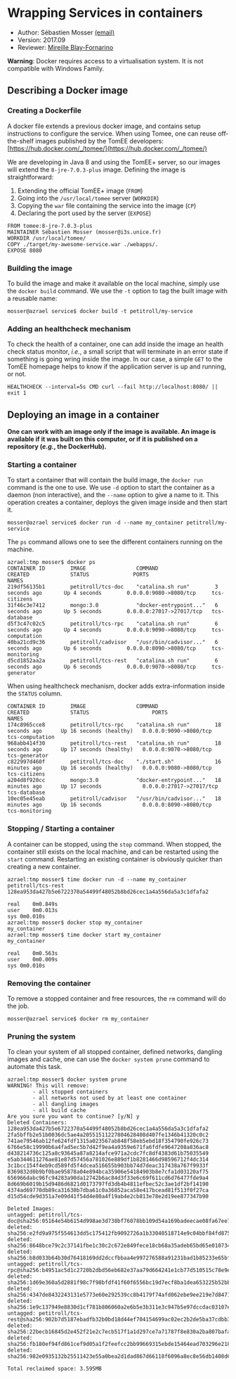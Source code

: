 # Wrapping Services in containers

  * Author: Sébastien Mosser [(email)](mosser@i3s.unice.fr)
  * Version: 2017.09
  * Reviewer: [Mireille Blay-Fornarino](blay@i3s.unice.fr)


__Warning__: Docker requires access to a virtualisation system. It is not compatible with Windows Family.

## Describing a Docker image

### Creating a Dockerfile

A docker file extends a previous docker image, and contains setup instructions to configure the service. When using Tomee, one can reuse off-the-shelf images published by the TomEE developers: [https://hub.docker.com/_/tomee/](https://hub.docker.com/_/tomee/)

We are developing in Java 8 and using the TomEE+ server, so our images will extend the `8-jre-7.0.3-plus` image. Defining the image is straightforward:

  1. Extending the official TomEE+ image (`FROM`)
  2. Going into the `/usr/local/tomee` server (`WORKDIR`)
  3. Copying the `war` file containing the service into the image (`CP`)
  4. Declaring the port used by the server (`EXPOSE`)

```docker
FROM tomee:8-jre-7.0.3-plus
MAINTAINER Sébastien Mosser (mosser@i3s.unice.fr)
WORKDIR /usr/local/tomee/
COPY ./target/my-awesome-service.war ./webapps/.
EXPOSE 8080
```

### Building the image

To build the image and make it available on the local machine, simply use the `docker build` command. We use the `-t` option to tag the built image with a reusable name:

```
mosser@azrael service$ docker build -t petitroll/my-service
```

### Adding an healthcheck mechanism

To check the health of a container, one can add inside the image an health check status monitor, _i.e._, a small script that will terminate in an error state if something is going wring inside the image. In our case, a simple `GET` to the TomEE homepage helps to know if the application server is up and running, or not.

```docker
HEALTHCHECK --interval=5s CMD curl --fail http://localhost:8080/ || exit 1
```

## Deploying an image in a container

__One can work with an image only if the image is available. An image is available if it was built on this computer, or if it is published on a repository (_e.g._, the DockerHub).__

### Starting a container

To start a container that will contain the build image, the `docker run` command is the one to use. We use `-d` option to start the container as a daemon (non interactive), and the `--name` option to give a name to it. This operation creates a container, deploys the given image inside and then start it. 

```
mosser@azrael service$ docker run -d --name my_container petitroll/my-service 
```

The `ps` command allows one to see the different containers running on the machine.

```
azrael:tmp mosser$ docker ps
CONTAINER ID        IMAGE                COMMAND                  CREATED             STATUS              PORTS                      NAMES
219df56135b1        petitroll/tcs-doc    "catalina.sh run"        3 seconds ago       Up 4 seconds        0.0.0.0:9080->8080/tcp     tcs-citizens
31f46c3e7412        mongo:3.0            "docker-entrypoint..."   6 seconds ago       Up 5 seconds        0.0.0.0:27017->27017/tcp   tcs-database
d5f3c47c02c5        petitroll/tcs-rpc    "catalina.sh run"        6 seconds ago       Up 4 seconds        0.0.0.0:9090->8080/tcp     tcs-computation
40ba21cd9c36        petitroll/cadvisor   "/usr/bin/cadvisor..."   6 seconds ago       Up 6 seconds        0.0.0.0:8090->8080/tcp     tcs-monitoring
d5cd1852aa2a        petitroll/tcs-rest   "catalina.sh run"        6 seconds ago       Up 6 seconds        0.0.0.0:9070->8080/tcp     tcs-generator
```

When using healthcheck mechanism, docker adds extra-information inside the `STATUS` column.

```
CONTAINER ID        IMAGE                COMMAND                  CREATED             STATUS                    PORTS                      NAMES
174c8965cce8        petitroll/tcs-rpc    "catalina.sh run"        18 seconds ago      Up 16 seconds (healthy)   0.0.0.0:9090->8080/tcp     tcs-computation
968abb414f30        petitroll/tcs-rest   "catalina.sh run"        18 seconds ago      Up 17 seconds (healthy)   0.0.0.0:9070->8080/tcp     tcs-generator
c822997d460f        petitroll/tcs-doc    "./start.sh"             16 minutes ago      Up 16 seconds (healthy)   0.0.0.0:9080->8080/tcp     tcs-citizens
a204d8f920cc        mongo:3.0            "docker-entrypoint..."   18 minutes ago      Up 17 seconds             0.0.0.0:27017->27017/tcp   tcs-database
10ec05e45eab        petitroll/cadvisor   "/usr/bin/cadvisor..."   18 minutes ago      Up 16 seconds             0.0.0.0:8090->8080/tcp     tcs-monitoring
```

### Stopping / Starting a container

A container can be stopped, using the `stop` command. When stopped, the container still exists on the local machine, and can be restarted using the `start` command. Restarting an existing container is obviously quicker than creating a new container.

```
azrael:tmp mosser$ time docker run -d --name my_container petitroll/tcs-rest
128ea953da427b5e6722370a54499f48052b8bd26cec1a4a556da5a3c1dfafa2

real	0m0.849s
user	0m0.013s
sys	0m0.010s
azrael:tmp mosser$ docker stop my_container
my_container
azrael:tmp mosser$ time docker start my_container
my_container

real	0m0.563s
user	0m0.009s
sys	0m0.010s
```

### Removing the container

To remove a stopped container and free resources, the `rm` command will do the job.

```
mosser@azrael service$ docker rm my_container 
```

### Pruning the system

To clean your system of all stopped container, defined networks, dangling images and cache, one can use the `docker system prune` command to automate this task.

```
azrael:tmp mosser$ docker system prune
WARNING! This will remove:
        - all stopped containers
        - all networks not used by at least one container
        - all dangling images
        - all build cache
Are you sure you want to continue? [y/N] y
Deleted Containers:
128ea953da427b5e6722370a54499f48052b8bd26cec1a4a556da5a3c1dfafa2
2fa5bffb2e51b0036dc5ae4a20551511227804628408d407fe1346b41320c0c2
741ae79546ab12fe624fdf1315a023567ab848f58eb5ebd18f354790fe926c73
6766e58c19990b6a4fad5ec5b7d42f9ea4a9359e671fa6fdfe9647208a836ac8
d438214736c125a8c93645a87a8214afce971a2cdc7fc8df4383d61b75035549
e5ab344611276ae81e87d57456a781026e889df1b8281466d98596712f4dc314
3c1bcc154f4eb9cd589fd5f4dcea516655b903bb74d7deac317438a767f9933f
8369832d0b9bf0bae95878a04e894bca35906e54184903b8e7cfa1d03120af75
656966dabc96fc94283a90da12742b6ac84d3f33e6c69f611cd6d76477fde9a4
8d669b6019b15d9486d6821d0173797fd3db4b4811efbec52c3ae1df2bf14190
4374ad69770db89ca31630b7dba61c0a36852aca58e417bcead81f513f0f27ca
d15d54cde9d351a7e09d41f54d4e80a4f19ab4e2cb813e78e2d19ee877347b90

Deleted Images:
untagged: petitroll/tcs-doc@sha256:05164e54b6154d998ae3d738bf76078bb109d54a169badeecae08fa67ee7a72c
deleted: sha256:e2fd9a975f554613dd5c175412fb9092726a1b33040518714e9c04bbf84fd875
deleted: sha256:8648bce79c2c37141fbe1c30c2c672e849fece18cb68a35adeb65bd65e010734
deleted: sha256:b8d033b64b30d76418169dd2dccfbbaa4e997276588a91231bad1b85233e65bf
untagged: petitroll/tcs-rpc@sha256:b4951ac5d1c2720b2dbd56eb682e37aa79d664241e1cb77d510515c78e9e00e8
deleted: sha256:1d69e360a5d2881f98c7f98bfdf41f60f6556bc19d7ecf8ba1dea653225b52bb
deleted: sha256:4347de8432243131e5773e60e292539cc8b4179f74afd062ebe9ee219e7d8471
deleted: sha256:1e9c137949e8830d1cf781b806060a2e6b5e3b311e3c947b5e97dccdac03107e
untagged: petitroll/tcs-rest@sha256:902b7d5187ebadfb32b0bd18d44ef704154699ac02ec2b2de5ba37cdbb39cb05
deleted: sha256:22becb16845d2e452f21e2c7ecb517f1a1d297ce7a71787f8e830a2ba807bafa
deleted: sha256:fb180ef94fd861cef9d05a1f2feefcc2bb99669315ebde15464ead703296e218
deleted: sha256:982e0935132b25511423e55a0bea2d1dad867d66118f6096a8ec8e56db1408d6

Total reclaimed space: 3.595MB
```
